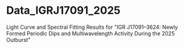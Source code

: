# Data_IGRJ17091_2025

Light Curve and Spectral Fitting Results for "IGR J17091–3624: Newly Formed Periodic Dips and Multiwavelength Activity During the 2025 Outburst"
